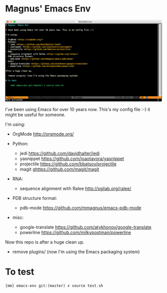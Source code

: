 # Magnus' Emacs Env

![](screenshot.png)

I've been using Emacs for over 10 years now. This's my config file :-) it might be useful for someone.

I'm using:

- OrgMode <http://orgmode.org/>
- Python:
  - jedi <https://github.com/davidhalter/jedi>
  - yasnippet <https://github.com/joaotavora/yasnippet>
  - projectile <https://github.com/bbatsov/projectile>
  - magit <ghttps://github.com/magit/magit>
  
- RNA:
  - sequence alignment with Ralee <http://sgjlab.org/ralee/>
- PDB structure format:
  - pdb-mode <https://github.com/mmagnus/emacs-pdb-mode>
- misc:
  - google-translate <https://github.com/atykhonov/google-translate>
  - powerline <https://github.com/milkypostman/powerline>

Now this repo is after a huge clean up. 

- remove plugins/ (now I'm using the Emacs packaging system)

# To test

    [mm] emacs-env git:(master) ✗ source test.sh
